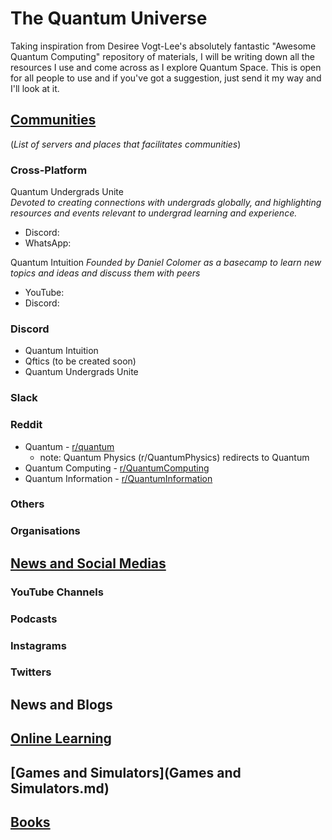 # The Quantum Universe
Taking inspiration from Desiree Vogt-Lee's absolutely fantastic "Awesome Quantum Computing" repository of materials, I will be writing down all the resources I use and come across as I explore Quantum Space.  This is open for all people to use and if you've got a suggestion, just send it my way and I'll look at it.  

## [Communities](Communities.md) <br />
(_List of servers and places that facilitates communities_) <br />
### Cross-Platform <br />
Quantum Undergrads Unite <br />
_Devoted to creating connections with undergrads globally, and highlighting resources and events relevant to undergrad learning and experience._ <br />
 - Discord:  
 - WhatsApp:  
 
 Quantum Intuition
 _Founded by Daniel Colomer as a basecamp to learn new topics and ideas and discuss them with peers_ <br />
- YouTube:  
- Discord:  

### Discord
- Quantum Intuition <br />
- Qftics (to be created soon) <br />
- Quantum Undergrads Unite <br />

### Slack

### Reddit
- Quantum  - [r/quantum](https://www.reddit.com/r/quantum/) <br />
  - note:  Quantum Physics (r/QuantumPhysics) redirects to Quantum <br />
- Quantum Computing - [r/QuantumComputing](https://www.reddit.com/r/QuantumComputing/) <br />
- Quantum Information - [r/QuantumInformation](https://www.reddit.com/r/QuantumInformation/) <br />

### Others

### Organisations

## [News and Social Medias](News_and_Social_Medias.md)
### YouTube Channels

### Podcasts

### Instagrams

### Twitters

## News and Blogs

## [Online Learning](Online_Learning.md)

## [Games and Simulators](Games and Simulators.md)

## [Books](Books.md)
